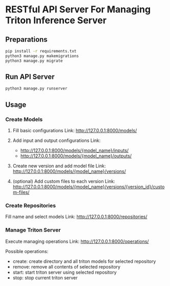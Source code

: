 # RESTful API Server For Managing Triton Inference Server

## Preparations

```bash
pip install -r requirements.txt
python3 manage.py makemigrations
python3 manage.py migrate
```

## Run API Server

```bash
python3 manage.py runserver
```


## Usage

### Create Models

1. Fill basic configurations
   Link: http://127.0.0.1:8000/models/

2. Add input and output configurations
   Link:
   - http://127.0.0.1:8000/models/{model_name}/inputs/
   - http://127.0.0.1:8000/models/{model_name}/outputs/

3. Create new version and add model file
   Link: http://127.0.0.1:8000/models/{model_name}/versions/

4. (optional) Add custom files to each version
   Link: http://127.0.0.1:8000/models/{model_name}/versions/{version_id}/custom-files/

### Create Repositories

Fill name and select models
Link: http://127.0.0.1:8000/repositories/

### Manage Triton Server

Execute managing operations
Link: http://127.0.0.1:8000/operations/

Possible operations:
- create: create directory and all triton models for selected repository
- remove: remove all contents of selected repository
- start: start triton server using selected repository
- stop: stop current triton server